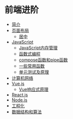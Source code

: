 # 前端进阶

* [简介](README.md)
* [页面布局](/Articles/Layout/Layout.md)
    * [居中](/Articles/Layout/Centered.md)
*  [JavaScript](/Articles/JavaScript/JavaScript.md)
    * [JavaScript内存管理](/Articles/JavaScript/MemoryManagement.md)
	* [函数式编程](/Articles/JavaScript/FunctionalProgramming.md)
	* [compose函数和pipe函数](/Articles/JavaScript/ComposePipe.md)
	* [一些常用函数](/Articles/JavaScript/CommonFunctions.md)
	* [单元测试及原理](/Articles/JavaScript/UnitTest.md)
* [计算机网络]()
* [Vue.js](/Articles/Vue/Vue.md)
	* [Vue响应式原理](/Articles/Vue/reactive.md)
* [React.js]()
* [Node.js]()
* [工程化]()
* [数据结构和算法]()



